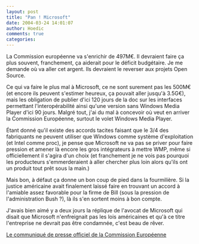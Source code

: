 ```yaml
---
layout: post
title: "Pan ! Microsoft"
date: 2004-03-24 14:01:07
author: Hoedic
comments: true
categories: 
---
```



La Commission européenne va s'enrichir de 497M€. Il devraient faire ça plus souvent, franchement, ça aiderait pour le déficit budgétaire. Je me demande où va aller cet argent. Ils devraient le reverser aux projets Open Source.

Ce qui va faire le plus mal à Microsoft, ce ne sont surement pas les 500M€ (et encore ils peuvent s'estimer heureux, ça pouvait aller jusqu'à 3.5G€), mais les obligation de publier d'ici 120 jours de la doc sur les interfaces permettant l'interopérabilité ainsi qu'une version sans Windows Media Player d'ici 90 jours. Malgré tout, j'ai du mal à concevoir où veut en arriver la Commission Européenne, surtout le volet Windows Media Player.

Étant donné qu'il existe des accords tacites faisant que le 3/4 des fabriquants ne peuvent utiliser que Windows comme système d'exploitation (et Intel comme proc), je pense que Microsoft ne va pas se priver pour faire pression et amener là encore les gros intégrateurs à mettre WMP, même si officiellement il s'agira d'un choix (et franchement je ne vois pas pourquoi les producteurs s'emmerderaient à aller chercher plus loin alors qu'ils ont un produit tout prêt sous la main.)

Mais bon, à défaut ça donne un bon coup de pied dans la fourmilière. Si la justice américaine avait finalement laissé faire en trouvant un accord à l'amiable assez favorable pour la firme de Bill (sous la pression de l'administration Bush ?), là ils s'en sortent moins à bon compte.

J'avais bien aimé y a deux jours la réplique de l'avocat de Microsoft qui disait que Microsoft n'enfreignait pas les lois américaines et qu'à ce titre l'entreprise ne devrait pas être condamnée, c'est beau de rêver.

[Le communiqué de presse officiel de la Commission Européenne](http://europa.eu.int/rapid/start/cgi/guestfr.ksh?p_action.gettxt=gt&doc=IP/04/382|0|RAPID&lg=FR&display=)
